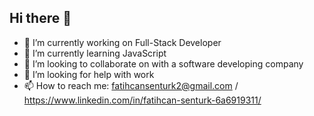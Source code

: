 ## Hi there 👋
- 🔭 I’m currently working on Full-Stack Developer
- 🌱 I’m currently learning JavaScript
- 👯 I’m looking to collaborate on with a software developing company
- 🤔 I’m looking for help with work
- 📫 How to reach me: fatihcansenturk2@gmail.com / https://www.linkedin.com/in/fatihcan-senturk-6a6919311/

<!--
- 😄 Pronouns: ...
- 💬 Ask me about ... 
- ⚡ Fun fact: ...
-->
